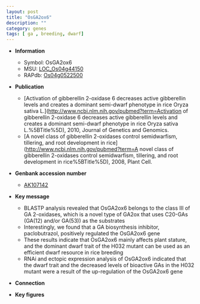 ```yaml
---
layout: post
title: "OsGA2ox6"
description: ""
category: genes
tags: [ ga , breeding, dwarf]
---
```


* **Information**  
    + Symbol: OsGA2ox6  
    + MSU: [LOC_Os04g44150](http://rice.plantbiology.msu.edu/cgi-bin/ORF_infopage.cgi?orf=LOC_Os04g44150)  
    + RAPdb: [Os04g0522500](http://rapdb.dna.affrc.go.jp/viewer/gbrowse_details/irgsp1?name=Os04g0522500)  

* **Publication**  
    + [Activation of gibberellin 2-oxidase 6 decreases active gibberellin levels and creates a dominant semi-dwarf phenotype in rice Oryza sativa L.](http://www.ncbi.nlm.nih.gov/pubmed?term=Activation of gibberellin 2-oxidase 6 decreases active gibberellin levels and creates a dominant semi-dwarf phenotype in rice Oryza sativa L.%5BTitle%5D), 2010, Journal of Genetics and Genomics.
    + [A novel class of gibberellin 2-oxidases control semidwarfism, tillering, and root development in rice](http://www.ncbi.nlm.nih.gov/pubmed?term=A novel class of gibberellin 2-oxidases control semidwarfism, tillering, and root development in rice%5BTitle%5D), 2008, Plant Cell.

* **Genbank accession number**  
    + [AK107142](http://www.ncbi.nlm.nih.gov/nuccore/AK107142)

* **Key message**  
    + BLASTP analysis revealed that OsGA2ox6 belongs to the class III of GA 2-oxidases, which is a novel type of GA2ox that uses C20-GAs (GA(12) and/or GA(53)) as the substrates
    + Interestingly, we found that a GA biosynthesis inhibitor, paclobutrazol, positively regulated the OsGA2ox6 gene
    + These results indicate that OsGA2ox6 mainly affects plant stature, and the dominant dwarf trait of the H032 mutant can be used as an efficient dwarf resource in rice breeding
    + RNAi and ectopic expression analysis of OsGA2ox6 indicated that the dwarf trait and the decreased levels of bioactive GAs in the H032 mutant were a result of the up-regulation of the OsGA2ox6 gene

* **Connection**  

* **Key figures**  


